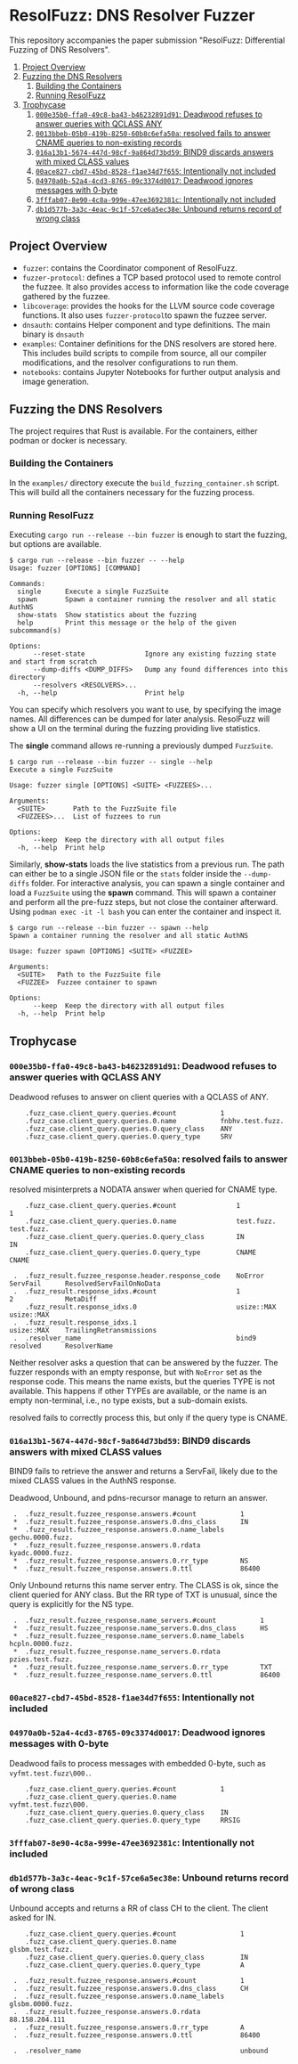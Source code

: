 # ResolFuzz: DNS Resolver Fuzzer

This repository accompanies the paper submission "ResolFuzz: Differential Fuzzing of DNS Resolvers".

1. [Project Overview](#project-overview)
2. [Fuzzing the DNS Resolvers](#fuzzing-the-dns-resolvers)
    1. [Building the Containers](#building-the-containers)
    2. [Running ResolFuzz](#running-resolfuzz)
3. [Trophycase](#trophycase)
    1. [`000e35b0-ffa0-49c8-ba43-b46232891d91`: Deadwood refuses to answer queries with QCLASS ANY](#000e35b0-ffa0-49c8-ba43-b46232891d91-deadwood-refuses-to-answer-queries-with-qclass-any)
    2. [`0013bbeb-05b0-419b-8250-60b8c6efa50a`: resolved fails to answer CNAME queries to non-existing records](#0013bbeb-05b0-419b-8250-60b8c6efa50a-resolved-fails-to-answer-cname-queries-to-non-existing-records)
    3. [`016a13b1-5674-447d-98cf-9a864d73bd59`: BIND9 discards answers with mixed CLASS values](#016a13b1-5674-447d-98cf-9a864d73bd59-bind9-discards-answers-with-mixed-class-values)
    4. [`00ace827-cbd7-45bd-8528-f1ae34d7f655`: Intentionally not included](#00ace827-cbd7-45bd-8528-f1ae34d7f655-intentionally-not-included)
    5. [`04970a0b-52a4-4cd3-8765-09c3374d0017`: Deadwood ignores messages with 0-byte](#04970a0b-52a4-4cd3-8765-09c3374d0017-deadwood-ignores-messages-with-0-byte)
    6. [`3fffab07-8e90-4c8a-999e-47ee3692381c`: Intentionally not included](#3fffab07-8e90-4c8a-999e-47ee3692381c-intentionally-not-included)
    7. [`db1d577b-3a3c-4eac-9c1f-57ce6a5ec38e`: Unbound returns record of wrong class](#db1d577b-3a3c-4eac-9c1f-57ce6a5ec38e-unbound-returns-record-of-wrong-class)


## Project Overview

* `fuzzer`: contains the Coordinator component of ResolFuzz.
* `fuzzer-protocol`: defines a TCP based protocol used to remote control the fuzzee.
    It also provides access to information like the code coverage gathered by the fuzzee.
* `libcoverage`: provides the hooks for the LLVM source code coverage functions.
    It also uses `fuzzer-protocol`to spawn the fuzzee server.
* `dnsauth`: contains Helper component and type definitions.
    The main binary is `dnsauth`
* `examples`: Container definitions for the DNS resolvers are stored here.
    This includes build scripts to compile from source, all our compiler modifications, and the resolver configurations to run them.
* `notebooks`: contains Jupyter Notebooks for further output analysis and image generation.

## Fuzzing the DNS Resolvers

The project requires that Rust is available.
For the containers, either podman or docker is necessary.

### Building the Containers

In the `examples/` directory execute the `build_fuzzing_container.sh` script.
This will build all the containers necessary for the fuzzing process.

### Running ResolFuzz

Executing `cargo run --release --bin fuzzer` is enough to start the fuzzing, but options are available.

```text
$ cargo run --release --bin fuzzer -- --help
Usage: fuzzer [OPTIONS] [COMMAND]

Commands:
  single      Execute a single FuzzSuite
  spawn       Spawn a container running the resolver and all static AuthNS
  show-stats  Show statistics about the fuzzing
  help        Print this message or the help of the given subcommand(s)

Options:
      --reset-state               Ignore any existing fuzzing state and start from scratch
      --dump-diffs <DUMP_DIFFS>   Dump any found differences into this directory
      --resolvers <RESOLVERS>...  
  -h, --help                      Print help
```

You can specify which resolvers you want to use, by specifying the image names.
All differences can be dumped for later analysis.
ResolFuzz will show a UI on the terminal during the fuzzing providing live statistics.

The **single** command allows re-running a previously dumped `FuzzSuite`.

```test
$ cargo run --release --bin fuzzer -- single --help
Execute a single FuzzSuite

Usage: fuzzer single [OPTIONS] <SUITE> <FUZZEES>...

Arguments:
  <SUITE>       Path to the FuzzSuite file
  <FUZZEES>...  List of fuzzees to run

Options:
      --keep  Keep the directory with all output files
  -h, --help  Print help
```

Similarly, **show-stats** loads the live statistics from a previous run.
The path can either be to a single JSON file or the `stats` folder inside the `--dump-diffs` folder.
For interactive analysis, you can spawn a single container and load a `FuzzSuite` using the **spawn** command.
This will spawn a container and perform all the pre-fuzz steps, but not close the container afterward.
Using `podman exec -it -l bash` you can enter the container and inspect it.

```test
$ cargo run --release --bin fuzzer -- spawn --help
Spawn a container running the resolver and all static AuthNS

Usage: fuzzer spawn [OPTIONS] <SUITE> <FUZZEE>

Arguments:
  <SUITE>   Path to the FuzzSuite file
  <FUZZEE>  Fuzzee container to spawn

Options:
      --keep  Keep the directory with all output files
  -h, --help  Print help

```

## Trophycase


### `000e35b0-ffa0-49c8-ba43-b46232891d91`: Deadwood refuses to answer queries with QCLASS ANY

Deadwood refuses to answer on client queries with a QCLASS of ANY.

```text
    .fuzz_case.client_query.queries.#count           1
    .fuzz_case.client_query.queries.0.name           fnbhv.test.fuzz.
    .fuzz_case.client_query.queries.0.query_class    ANY
    .fuzz_case.client_query.queries.0.query_type     SRV
```

### `0013bbeb-05b0-419b-8250-60b8c6efa50a`: resolved fails to answer CNAME queries to non-existing records

resolved misinterprets a NODATA answer when queried for CNAME type.

```text
    .fuzz_case.client_query.queries.#count               1             1
    .fuzz_case.client_query.queries.0.name               test.fuzz.    test.fuzz.
    .fuzz_case.client_query.queries.0.query_class        IN            IN
    .fuzz_case.client_query.queries.0.query_type         CNAME         CNAME

 .  .fuzz_result.fuzzee_response.header.response_code    NoError       ServFail      ResolvedServFailOnNoData
 .  .fuzz_result.response_idxs.#count                    1             2             MetaDiff
    .fuzz_result.response_idxs.0                         usize::MAX    usize::MAX
 .  .fuzz_result.response_idxs.1                                       usize::MAX    TrailingRetransmissions
 .  .resolver_name                                       bind9         resolved      ResolverName
```

Neither resolver asks a question that can be answered by the fuzzer.
The fuzzer responds with an empty response, but with `NoError` set as the response code.
This means the name exists, but the queries TYPE is not available.
This happens if other TYPEs are available, or the name is an empty non-terminal, i.e., no type exists, but a sub-domain exists.

resolved fails to correctly process this, but only if the query type is CNAME.

### `016a13b1-5674-447d-98cf-9a864d73bd59`: BIND9 discards answers with mixed CLASS values

BIND9 fails to retrieve the answer and returns a ServFail, likely due to the mixed CLASS values in the AuthNS response.

Deadwood, Unbound, and pdns-recursor manage to return an answer.

```text
 .  .fuzz_result.fuzzee_response.answers.#count           1
 *  .fuzz_result.fuzzee_response.answers.0.dns_class      IN
 *  .fuzz_result.fuzzee_response.answers.0.name_labels    gechu.0000.fuzz.
 *  .fuzz_result.fuzzee_response.answers.0.rdata          kyadc.0000.fuzz.
 *  .fuzz_result.fuzzee_response.answers.0.rr_type        NS
 *  .fuzz_result.fuzzee_response.answers.0.ttl            86400

```

Only Unbound returns this name server entry.
The CLASS is ok, since the client queried for ANY class.
But the RR type of TXT is unusual, since the query is explicitly for the NS type.

```text
 .  .fuzz_result.fuzzee_response.name_servers.#count           1
 *  .fuzz_result.fuzzee_response.name_servers.0.dns_class      HS
 *  .fuzz_result.fuzzee_response.name_servers.0.name_labels    hcpln.0000.fuzz.
 *  .fuzz_result.fuzzee_response.name_servers.0.rdata          pzies.test.fuzz.
 *  .fuzz_result.fuzzee_response.name_servers.0.rr_type        TXT
 *  .fuzz_result.fuzzee_response.name_servers.0.ttl            86400
```

### `00ace827-cbd7-45bd-8528-f1ae34d7f655`: Intentionally not included

### `04970a0b-52a4-4cd3-8765-09c3374d0017`: Deadwood ignores messages with 0-byte

Deadwood fails to process messages with embedded 0-byte, such as `vyfmt.test.fuzz\000.`.

```text
    .fuzz_case.client_query.queries.#count           1
    .fuzz_case.client_query.queries.0.name           vyfmt.test.fuzz\000.
    .fuzz_case.client_query.queries.0.query_class    IN
    .fuzz_case.client_query.queries.0.query_type     RRSIG
```

### `3fffab07-8e90-4c8a-999e-47ee3692381c`: Intentionally not included

### `db1d577b-3a3c-4eac-9c1f-57ce6a5ec38e`: Unbound returns record of wrong class

Unbound accepts and returns a RR of class CH to the client.
The client asked for IN.

```text
    .fuzz_case.client_query.queries.#count                1
    .fuzz_case.client_query.queries.0.name                glsbm.test.fuzz.
    .fuzz_case.client_query.queries.0.query_class         IN
    .fuzz_case.client_query.queries.0.query_type          A

 .  .fuzz_result.fuzzee_response.answers.#count           1
 .  .fuzz_result.fuzzee_response.answers.0.dns_class      CH
 .  .fuzz_result.fuzzee_response.answers.0.name_labels    glsbm.0000.fuzz.
 .  .fuzz_result.fuzzee_response.answers.0.rdata          88.158.204.111
 .  .fuzz_result.fuzzee_response.answers.0.rr_type        A
 .  .fuzz_result.fuzzee_response.answers.0.ttl            86400

 .  .resolver_name                                        unbound
```
